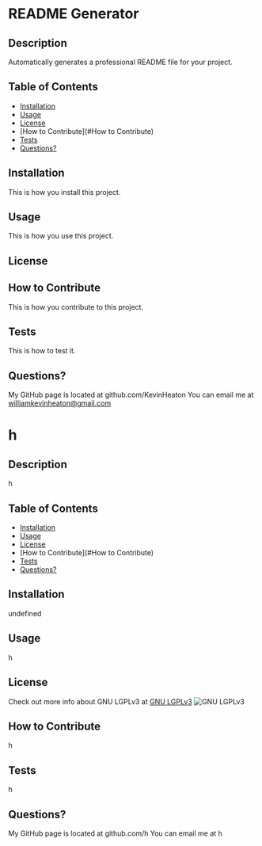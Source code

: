 # README Generator

  ## Description
  Automatically generates a professional README file for your project.

  ## Table of Contents
  - [Installation](#installation)
  - [Usage](#usage)
  - [License](#License)
  - [How to Contribute](#How to Contribute)
  - [Tests](#Tests)
  - [Questions?](#Questions?)

  ## Installation
  This is how you install this project.

  ## Usage
  This is how you use this project.

  ## License 
   
  

  ## How to Contribute
  This is how you contribute to this project.

  ## Tests
  This is how to test it.

  ## Questions?
  My GitHub page is located at github.com/KevinHeaton
  You can email me at williamkevinheaton@gmail.com


# h

  ## Description
  h

  ## Table of Contents
  - [Installation](#installation)
  - [Usage](#usage)
  - [License](#License)
  - [How to Contribute](#How to Contribute)
  - [Tests](#Tests)
  - [Questions?](#Questions?)

  ## Installation
  undefined

  ## Usage
  h

  ## License 
  Check out more info about GNU LGPLv3 at  [GNU LGPLv3](https://choosealicense.com/licenses/lgpl-3.0/)
  ![GNU LGPLv3](https://img.shields.io/badge/license-GNU%20LGPLv3-green)

  ## How to Contribute
  h

  ## Tests
  h

  ## Questions?
  My GitHub page is located at github.com/h
  You can email me at h


